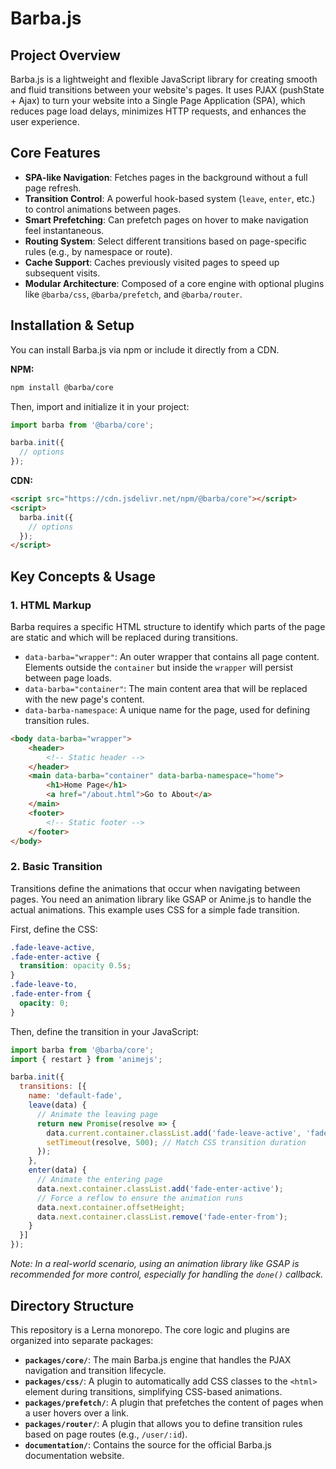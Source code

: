 # Barba.js

## Project Overview

Barba.js is a lightweight and flexible JavaScript library for creating smooth and fluid transitions between your website's pages. It uses PJAX (pushState + Ajax) to turn your website into a Single Page Application (SPA), which reduces page load delays, minimizes HTTP requests, and enhances the user experience.

## Core Features

- **SPA-like Navigation**: Fetches pages in the background without a full page refresh.
- **Transition Control**: A powerful hook-based system (`leave`, `enter`, etc.) to control animations between pages.
- **Smart Prefetching**: Can prefetch pages on hover to make navigation feel instantaneous.
- **Routing System**: Select different transitions based on page-specific rules (e.g., by namespace or route).
- **Cache Support**: Caches previously visited pages to speed up subsequent visits.
- **Modular Architecture**: Composed of a core engine with optional plugins like `@barba/css`, `@barba/prefetch`, and `@barba/router`.

## Installation & Setup

You can install Barba.js via npm or include it directly from a CDN.

**NPM:**
```bash
npm install @barba/core
```
Then, import and initialize it in your project:
```javascript
import barba from '@barba/core';

barba.init({
  // options
});
```

**CDN:**
```html
<script src="https://cdn.jsdelivr.net/npm/@barba/core"></script>
<script>
  barba.init({
    // options
  });
</script>
```

## Key Concepts & Usage

### 1. HTML Markup

Barba requires a specific HTML structure to identify which parts of the page are static and which will be replaced during transitions.

- `data-barba="wrapper"`: An outer wrapper that contains all page content. Elements outside the `container` but inside the `wrapper` will persist between page loads.
- `data-barba="container"`: The main content area that will be replaced with the new page's content.
- `data-barba-namespace`: A unique name for the page, used for defining transition rules.

```html
<body data-barba="wrapper">
    <header>
        <!-- Static header -->
    </header>
    <main data-barba="container" data-barba-namespace="home">
        <h1>Home Page</h1>
        <a href="/about.html">Go to About</a>
    </main>
    <footer>
        <!-- Static footer -->
    </footer>
</body>
```

### 2. Basic Transition

Transitions define the animations that occur when navigating between pages. You need an animation library like GSAP or Anime.js to handle the actual animations. This example uses CSS for a simple fade transition.

First, define the CSS:
```css
.fade-leave-active,
.fade-enter-active {
  transition: opacity 0.5s;
}
.fade-leave-to,
.fade-enter-from {
  opacity: 0;
}
```

Then, define the transition in your JavaScript:
```javascript
import barba from '@barba/core';
import { restart } from 'animejs';

barba.init({
  transitions: [{
    name: 'default-fade',
    leave(data) {
      // Animate the leaving page
      return new Promise(resolve => {
        data.current.container.classList.add('fade-leave-active', 'fade-leave-to');
        setTimeout(resolve, 500); // Match CSS transition duration
      });
    },
    enter(data) {
      // Animate the entering page
      data.next.container.classList.add('fade-enter-active');
      // Force a reflow to ensure the animation runs
      data.next.container.offsetHeight;
      data.next.container.classList.remove('fade-enter-from');
    }
  }]
});
```
*Note: In a real-world scenario, using an animation library like GSAP is recommended for more control, especially for handling the `done()` callback.*

## Directory Structure

This repository is a Lerna monorepo. The core logic and plugins are organized into separate packages:

- **`packages/core/`**: The main Barba.js engine that handles the PJAX navigation and transition lifecycle.
- **`packages/css/`**: A plugin to automatically add CSS classes to the `<html>` element during transitions, simplifying CSS-based animations.
- **`packages/prefetch/`**: A plugin that prefetches the content of pages when a user hovers over a link.
- **`packages/router/`**: A plugin that allows you to define transition rules based on page routes (e.g., `/user/:id`).
- **`documentation/`**: Contains the source for the official Barba.js documentation website.